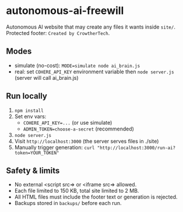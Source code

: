 # autonomous-ai-freewill

Autonomous AI website that may create any files it wants inside `site/`. Protected footer: `Created by CrowtherTech`.

## Modes
- simulate (no-cost): `MODE=simulate node ai_brain.js`
- real: set `COHERE_API_KEY` environment variable then `node server.js` (server will call ai_brain.js)

## Run locally
1. `npm install`
2. Set env vars:
   - `COHERE_API_KEY=...` (or use simulate)
   - `ADMIN_TOKEN=choose-a-secret` (recommended)
3. `node server.js`
4. Visit `http://localhost:3000` (the server serves files in ./site)
5. Manually trigger generation: `curl "http://localhost:3000/run-ai?token=YOUR_TOKEN"`

## Safety & limits
- No external <script src=> or <iframe src=> allowed.
- Each file limited to 150 KB, total site limited to 2 MB.
- All HTML files must include the footer text or generation is rejected.
- Backups stored in `backups/` before each run.